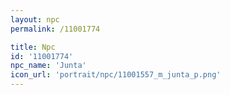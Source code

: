 ```yaml
---
layout: npc
permalink: /11001774

title: Npc
id: '11001774'
npc_name: 'Junta'
icon_url: 'portrait/npc/11001557_m_junta_p.png'
---
```

